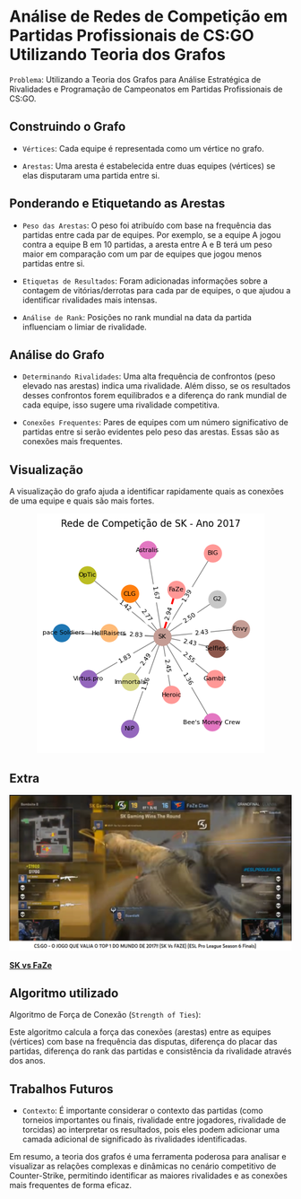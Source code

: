 # Análise de Redes de Competição em Partidas Profissionais de CS:GO Utilizando Teoria dos Grafos

`Problema`: Utilizando a Teoria dos Grafos para Análise Estratégica de Rivalidades e Programação de Campeonatos em Partidas Profissionais de CS:GO.

## Construindo o Grafo

- `Vértices`: Cada equipe é representada como um vértice no grafo.

- `Arestas`: Uma aresta é estabelecida entre duas equipes (vértices) se elas disputaram uma partida entre si.

## Ponderando e Etiquetando as Arestas

- `Peso das Arestas`: O peso foi atribuído com base na frequência das partidas entre cada par de equipes. Por exemplo, se a equipe A jogou contra a equipe B em 10 partidas, a aresta entre A e B terá um peso maior em comparação com um par de equipes que jogou menos partidas entre si.

- `Etiquetas de Resultados`: Foram adicionadas informações sobre a contagem de vitórias/derrotas para cada par de equipes, o que ajudou a identificar rivalidades mais intensas.

- `Análise de Rank`: Posições no rank mundial na data da partida influenciam o limiar de rivalidade.

## Análise do Grafo

- `Determinando Rivalidades`: Uma alta frequência de confrontos (peso elevado nas arestas) indica uma rivalidade. Além disso, se os resultados desses confrontos forem equilibrados e a diferença do rank mundial de cada equipe, isso sugere uma rivalidade competitiva.

- `Conexões Frequentes`: Pares de equipes com um número significativo de partidas entre si serão evidentes pelo peso das arestas. Essas são as conexões mais frequentes.

## Visualização

A visualização do grafo ajuda a identificar rapidamente quais as conexões de uma equipe e quais são mais fortes.

<center>

![Alt text](./imgs/image.png)

</center>

## Extra

<center>

![Alt text](./imgs/sk-faze-valendo-top1.png)

</center>

[**SK vs FaZe**](https://www.youtube.com/watch?v=EjtxegacM_w)

## Algoritmo utilizado

Algoritmo de Força de Conexão (`Strength of Ties`):

Este algoritmo calcula a força das conexões (arestas) entre as equipes (vértices) com base na frequência das disputas, diferença do placar das partidas, diferença do rank das partidas e consistência da rivalidade através dos anos.

## Trabalhos Futuros

- `Contexto`: É importante considerar o contexto das partidas (como torneios importantes ou finais, rivalidade entre jogadores, rivalidade de torcidas) ao interpretar os resultados, pois eles podem adicionar uma camada adicional de significado às rivalidades identificadas.

Em resumo, a teoria dos grafos é uma ferramenta poderosa para analisar e visualizar as relações complexas e dinâmicas no cenário competitivo de Counter-Strike, permitindo identificar as maiores rivalidades e as conexões mais frequentes de forma eficaz.
